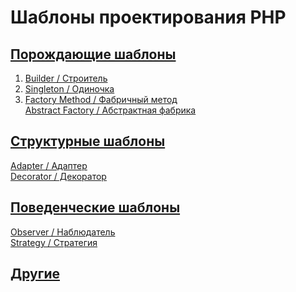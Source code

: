 # Шаблоны проектирования PHP

## [Порождающие шаблоны](https://github.com/bad4iz/design_patterns_in_php/tree/master/creational)
  1. [Builder / Строитель](https://github.com/bad4iz/design_patterns_in_php/tree/master/creational/builder.php)   
  2. [Singleton / Одиночка](https://github.com/bad4iz/design_patterns_in_php/tree/master/creational/singleton.php)    
  3. [Factory Method / Фабричный метод](https://github.com/bad4iz/design_patterns_in_php/tree/master/creational/factoryMethod.php)    
  [Abstract Factory / Абстрактная фабрика]()  
  []()   
## [Структурные шаблоны](https://github.com/bad4iz/design_patterns_in_php/tree/master/structural)
  [Adapter / Адаптер]()  
  [Decorator / Декоратор](https://github.com/bad4iz/design_patterns_in_php/tree/master/structural/decorator.php)  
    
## [Поведенческие шаблоны](https://github.com/bad4iz/design_patterns_in_php/tree/master/behavioral)
  [Observer / Наблюдатель]()  
  [Strategy / Стратегия](https://github.com/bad4iz/design_patterns_in_php/tree/master/behavioral/strategy.php)    
   
## [Другие](https://github.com/bad4iz/design_patterns_in_php/tree/master/also)

